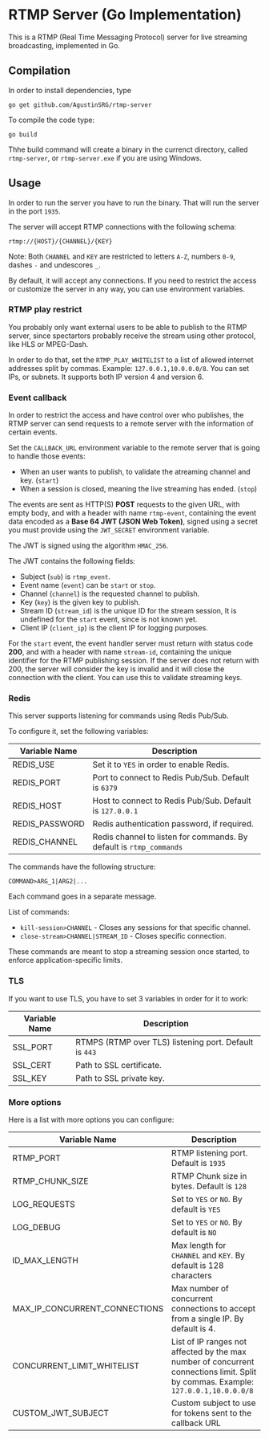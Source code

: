 # RTMP Server (Go Implementation)

This is a RTMP (Real Time Messaging Protocol) server for live streaming broadcasting, implemented in Go.

## Compilation

In order to install dependencies, type

```
go get github.com/AgustinSRG/rtmp-server
```

To compile the code type:

```
go build
```

Thhe build command will create a binary in the currenct directory, called `rtmp-server`, or `rtmp-server.exe` if you are using Windows.

## Usage

In order to run the server you have to run the binary. That will run the server in the port `1935`.

The server will accept RTMP connections with the following schema:

```
rtmp://{HOST}/{CHANNEL}/{KEY}
```

Note: Both `CHANNEL` and `KEY` are restricted to letters `A-Z`, numbers `0-9`, dashes `-` and undescores `_`.

By default, it will accept any connections. If you need to restrict the access or customize the server in any way, you can use environment variables.

### RTMP play restrict

You probably only want external users to be able to publish to the RTMP server, since spectartors probably receive the stream using other protocol, like HLS or MPEG-Dash.

In order to do that, set the `RTMP_PLAY_WHITELIST` to a list of allowed internet addresses split by commas. Example: `127.0.0.1,10.0.0.0/8`. You can set IPs, or subnets. It supports both IP version 4 and version 6.

### Event callback

In order to restrict the access and have control over who publishes, the RTMP server can send requests to a remote server with the information of certain events.

Set the `CALLBACK_URL` environment variable to the remote server that is going to handle those events:

 - When an user wants to publish, to validate the atreaming channel and key. (`start`)
 - When a session is closed, meaning the live streaming has ended. (`stop`)

The events are sent as HTTP(S) **POST** requests to the given URL, with empty body, and with a header with name `rtmp-event`, containing the event data encoded as a **Base 64 JWT (JSON Web Token)**, signed using a secret you must provide using the `JWT_SECRET` environment variable.

The JWT is signed using the algorithm `HMAC_256`.

The JWT contains the following fields:
 - Subject (`sub`) is `rtmp_event`.
 - Event name (`event`) can be `start` or `stop`.
 - Channel (`channel`) is the requested channel to publish.
 - Key (`key`) is the given key to publish.
 - Stream ID (`stream_id`) is the unique ID for the stream session, It is undefined for the `start` event, since is not known yet.
 - Client IP (`client_ip`) is the client IP for logging purposes.

For the `start` event, the event handler server must return with status code **200**, and with a header with name `stream-id`, containing the unique identifier for the RTMP publishing session. If the server does not return with 200, the server will consider the key is invalid and it will close the connection with the client. You can use this to validate streaming keys.

### Redis

This server supports listening for commands using Redis Pub/Sub.

To configure it, set the following variables:

| Variable Name | Description |
|---|---|
| REDIS_USE | Set it to `YES` in order to enable Redis. |
| REDIS_PORT | Port to connect to Redis Pub/Sub. Default is `6379` |
| REDIS_HOST | Host to connect to Redis Pub/Sub. Default is `127.0.0.1` |
| REDIS_PASSWORD | Redis authentication password, if required. |
| REDIS_CHANNEL | Redis channel to listen for commands. By default is `rtmp_commands` |

The commands have the following structure:

```
COMMAND>ARG_1|ARG2|...
```

Each command goes in a separate message.

List of commands:

 - `kill-session>CHANNEL` - Closes any sessions for that specific channel.
 - `close-stream>CHANNEL|STREAM_ID` - Closes specific connection.

These commands are meant to stop a streaming session once started, to enforce application-specific limits.

### TLS

If you want to use TLS, you have to set 3 variables in order for it to work:

| Variable Name | Description |
|---|---|
| SSL_PORT | RTMPS (RTMP over TLS) listening port. Default is `443` |
| SSL_CERT | Path to SSL certificate. |
| SSL_KEY | Path to SSL private key. |

### More options

Here is a list with more options you can configure:

| Variable Name | Description |
|---|---|
| RTMP_PORT | RTMP listening port. Default is `1935` |
| RTMP_CHUNK_SIZE | RTMP Chunk size in bytes. Default is `128` |
| LOG_REQUESTS | Set to `YES` or `NO`. By default is `YES` |
| LOG_DEBUG | Set to `YES` or `NO`. By default is `NO` |
| ID_MAX_LENGTH | Max length for `CHANNEL` and `KEY`. By default is 128 characters |
| MAX_IP_CONCURRENT_CONNECTIONS | Max number of concurrent connections to accept from a single IP. By default is 4. |
| CONCURRENT_LIMIT_WHITELIST | List of IP ranges not affected by the max number of concurrent connections limit. Split by commas. Example: `127.0.0.1,10.0.0.0/8` |
| CUSTOM_JWT_SUBJECT | Custom subject to use for tokens sent to the callback URL |

